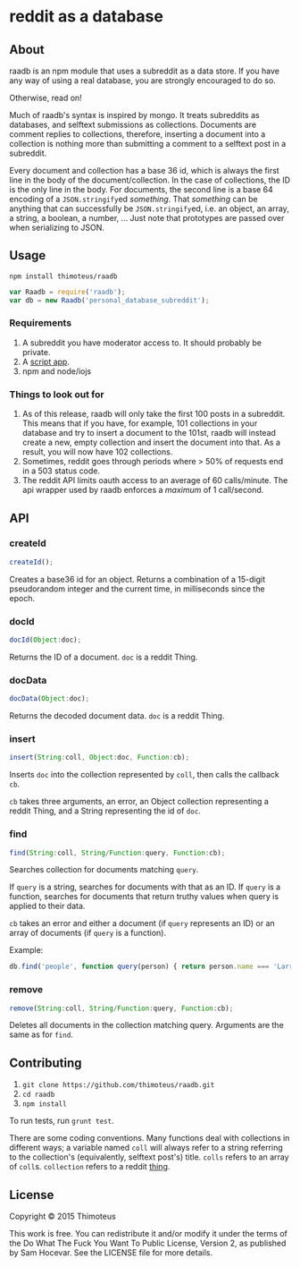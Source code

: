 # reddit as a database

## About

raadb is an npm module that uses a subreddit as a data store.
If you have any way of using a real database, you are strongly encouraged to do so.

Otherwise, read on!

Much of raadb's syntax is inspired by mongo.
It treats subreddits as databases, and selftext submissions as collections.
Documents are comment replies to collections, therefore, inserting a document into a collection is nothing more than submitting a comment to a selftext post in a subreddit.

Every document and collection has a base 36 id, which is always the first line in the body of the document/collection.
In the case of collections, the ID is the only line in the body.
For documents, the second line is a base 64 encoding of a `JSON.stringify`ed *something*.
That *something* can be anything that can successfully be `JSON.stringify`ed, i.e. an object, an array, a string, a boolean, a number, ...
Just note that prototypes are passed over when serializing to JSON.

## Usage

`npm install thimoteus/raadb`

```javascript
var Raadb = require('raadb');
var db = new Raadb('personal_database_subreddit');
```

### Requirements

1. A subreddit you have moderator access to.
It should probably be private.
2. A [script app](https://www.reddit.com/prefs/apps/).
3. npm and node/iojs

### Things to look out for

1. As of this release, raadb will only take the first 100 posts in a subreddit.
This means that if you have, for example, 101 collections in your database and try to insert a document to the 101st, raadb will instead create a new, empty collection and insert the document into that.
As a result, you will now have 102 collections.
2. Sometimes, reddit goes through periods where > 50% of requests end in a 503 status code.
3. The reddit API limits oauth access to an average of 60 calls/minute.
The api wrapper used by raadb enforces a *maximum* of 1 call/second.

## API

### createId
```javascript
createId();
```

Creates a base36 id for an object. Returns a combination of a 15-digit pseudorandom integer and the current time, in milliseconds since the epoch.

### docId
```javascript
docId(Object:doc);
```

Returns the ID of a document. `doc` is a reddit Thing.

### docData
```javascript
docData(Object:doc);
```

Returns the decoded document data. `doc` is a reddit Thing.

### insert
```javascript
insert(String:coll, Object:doc, Function:cb);
```

Inserts `doc` into the collection represented by `coll`, then calls the callback `cb`.

`cb` takes three arguments, an error, an Object collection representing a reddit Thing, and a String representing the id of `doc`.

### find
```javascript
find(String:coll, String/Function:query, Function:cb);
```

Searches collection for documents matching `query`.

If `query` is a string, searches for documents with that as an ID.
If `query` is a function, searches for documents that return truthy values
when query is applied to their data.

`cb` takes an error and either a document (if `query` represents an ID) or an array of documents (if `query` is a function).

Example:
```javascript
db.find('people', function query(person) { return person.name === 'Larry'; }, console.log);
```

### remove
```javascript
remove(String:coll, String/Function:query, Function:cb);
```

Deletes all documents in the collection matching query. Arguments are the same as for `find`.

## Contributing

1. `git clone https://github.com/thimoteus/raadb.git`
2. `cd raadb`
3. `npm install`

To run tests, run `grunt test`.

There are some coding conventions.
Many functions deal with collections in different ways; a variable named `coll` will always refer to a string referring to the collection's (equivalently, selftext post's) title. `colls` refers to an array of `coll`s. `collection` refers to a reddit [thing](https://www.reddit.com/dev/api#fullnames).

## License

Copyright © 2015 Thimoteus

This work is free. You can redistribute it and/or modify it under the
terms of the Do What The Fuck You Want To Public License, Version 2,
as published by Sam Hocevar. See the LICENSE file for more details.
